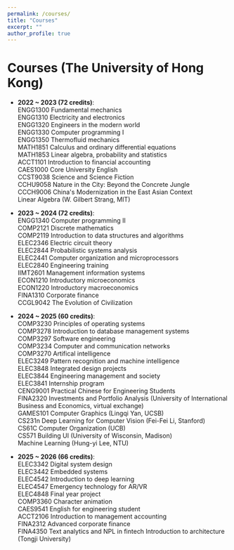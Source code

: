 ```yaml
---
permalink: /courses/
title: "Courses"
excerpt: ""
author_profile: true
---
```


# Courses (The University of Hong Kong)

- **2022 ~ 2023 (72 credits)**:  
  ENGG1300 Fundamental mechanics  
  ENGG1310 Electricity and electronics  
  ENGG1320 Engineers in the modern world  
  ENGG1330 Computer programming I  
  ENGG1350 Thermofluid mechanics  
  MATH1851 Calculus and ordinary differential equations  
  MATH1853 Linear algebra, probability and statistics  
  ACCT1101 Introduction to financial accounting  
  CAES1000 Core University English  
  CCST9038 Science and Science Fiction  
  CCHU9058 Nature in the City: Beyond the Concrete Jungle  
  CCCH9006 China's Modernization in the East Asian Context  
  Linear Algebra (W. Gilbert Strang, MIT)  

- **2023 ~ 2024 (72 credits)**:  
  ENGG1340 Computer programming II  
  COMP2121 Discrete mathematics  
  COMP2119 Introduction to data structures and algorithms  
  ELEC2346 Electric circuit theory  
  ELEC2844 Probabilistic systems analysis  
  ELEC2441 Computer organization and microprocessors  
  ELEC2840 Engineering training  
  IIMT2601 Management information systems  
  ECON1210 Introductory microeconomics  
  ECON1220 Introductory macroeconomics  
  FINA1310 Corporate finance  
  CCGL9042 The Evolution of Civilization  

- **2024 ~ 2025 (60 credits)**:  
  COMP3230 Principles of operating systems  
  COMP3278 Introduction to database management systems  
  COMP3297 Software engineering  
  COMP3234 Computer and communication networks  
  COMP3270 Artifical intelligence  
  ELEC3249 Pattern recognition and machine intelligence  
  ELEC3848 Integrated design projects  
  ELEC3844 Engineering management and society  
  ELEC3841 Internship program  
  CENG9001 Practical Chinese for Engineering Students  
  FINA2320 Investments and Portfolio Analysis (University of International Business and Economics, virtual exchange)  
  GAMES101 Computer Graphics (Lingqi Yan, UCSB)  
  CS231n Deep Learning for Computer Vision (Fei-Fei Li, Stanford)  
  CS61C Computer Organization (UCB)  
  CS571 Building UI (University of Wisconsin, Madison)  
  Machine Learning (Hung-yi Lee, NTU)

- **2025 ~ 2026 (66 credits)**:  
  ELEC3342 Digital system design  
  ELEC3442 Embedded systems  
  ELEC4542 Introduction to deep learning  
  ELEC4547 Emergency technology for AR/VR  
  ELEC4848 Final year project  
  COMP3360 Character animation  
  CAES9541 English for engineering student  
  ACCT2106 Introduction to management accounting  
  FINA2312 Advanced corporate finance  
  FINA4350 Text analytics and NPL in fintech
  Introduction to architecture (Tongji University)
